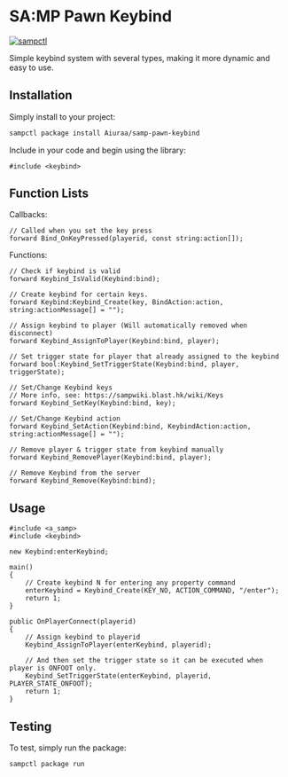 # SA:MP Pawn Keybind

[![sampctl](https://img.shields.io/badge/sampctl-samp--pawn--keybind-2f2f2f.svg?style=for-the-badge)](https://github.com/Kirima2nd/samp-pawn-keybind)

Simple keybind system with several types, making it more dynamic and easy to use.

## Installation

Simply install to your project:

```bash
sampctl package install Aiuraa/samp-pawn-keybind
```

Include in your code and begin using the library:

```pawn
#include <keybind>
```

## Function Lists

Callbacks:
```pawn
// Called when you set the key press
forward Bind_OnKeyPressed(playerid, const string:action[]);
```

Functions:
```pawn
// Check if keybind is valid
forward Keybind_IsValid(Keybind:bind);

// Create keybind for certain keys.
forward Keybind:Keybind_Create(key, BindAction:action, string:actionMessage[] = "");

// Assign keybind to player (Will automatically removed when disconnect)
forward Keybind_AssignToPlayer(Keybind:bind, player);

// Set trigger state for player that already assigned to the keybind
forward bool:Keybind_SetTriggerState(Keybind:bind, player, triggerState);

// Set/Change Keybind keys
// More info, see: https://sampwiki.blast.hk/wiki/Keys
forward Keybind_SetKey(Keybind:bind, key);

// Set/Change Keybind action
forward Keybind_SetAction(Keybind:bind, KeybindAction:action, string:actionMessage[] = "");

// Remove player & trigger state from keybind manually
forward Keybind_RemovePlayer(Keybind:bind, player);

// Remove Keybind from the server
forward Keybind_Remove(Keybind:bind);
```

## Usage

```pawn
#include <a_samp>
#include <keybind>

new Keybind:enterKeybind; 

main()
{
    // Create keybind N for entering any property command
    enterKeybind = Keybind_Create(KEY_NO, ACTION_COMMAND, "/enter");
    return 1;
}

public OnPlayerConnect(playerid)
{
    // Assign keybind to playerid
    Keybind_AssignToPlayer(enterKeybind, playerid);

    // And then set the trigger state so it can be executed when player is ONFOOT only.
    Keybind_SetTriggerState(enterKeybind, playerid, PLAYER_STATE_ONFOOT);
    return 1;
}
```

## Testing

To test, simply run the package:

```bash
sampctl package run
```
